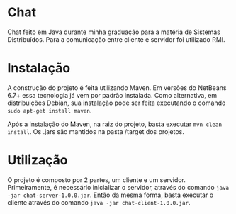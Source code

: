 Chat
====

Chat feito em Java durante minha graduação para a matéria de Sistemas Distribuídos. Para a comunicação entre cliente e servidor foi utilizado RMI.

# Instalação

A construção do projeto é feita utilizando Maven. Em versões do NetBeans 6.7+ essa tecnologia já vem por padrão instalada. Como alternativa, em distribuições Debian, sua instalação pode ser feita executando o comando `sudo apt-get install maven`.

Após a instalação do Maven, na raiz do projeto, basta executar `mvn clean install`. Os .jars são mantidos na pasta /target dos projetos.

# Utilização

O projeto é composto por 2 partes, um cliente e um servidor. Primeiramente, é necessário inicializar o servidor, através do comando `java -jar chat-server-1.0.0.jar`. Então da mesma forma, basta executar o cliente através do comando `java -jar chat-client-1.0.0.jar`.
